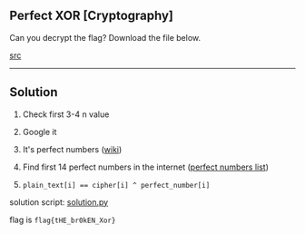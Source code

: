 ## Perfect XOR [Cryptography]

Can you decrypt the flag?
Download the file below.

[src](./decrypt.py)

---

## Solution

1. Check first 3-4 n value

2. Google it

3. It's perfect numbers ([wiki](https://en.wikipedia.org/wiki/Perfect_number))

4. Find first 14 perfect numbers in the internet ([perfect numbers list](https://web.archive.org/web/20090503154707/http://amicable.homepage.dk/perfect.htm))

5. `plain_text[i] == cipher[i] ^ perfect_number[i]`

solution script: [solution.py](./solution.py)

flag is `flag{tHE_br0kEN_Xor}` 
